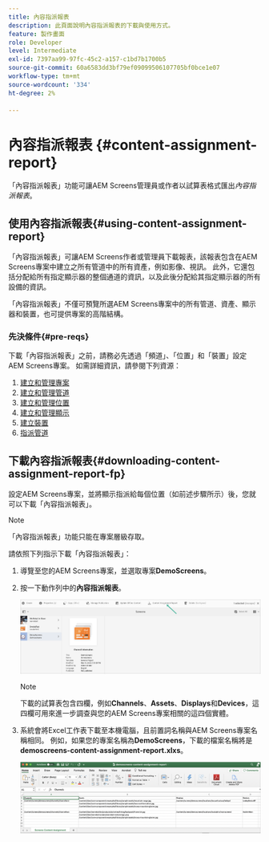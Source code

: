 ```yaml
---
title: 內容指派報表
description: 此頁面說明內容指派報表的下載與使用方式。
feature: 製作畫面
role: Developer
level: Intermediate
exl-id: 7397aa99-97fc-45c2-a157-c1bd7b1700b5
source-git-commit: 60a6583dd3bf79ef09099506107705bf0bce1e07
workflow-type: tm+mt
source-wordcount: '334'
ht-degree: 2%

---
```


# 內容指派報表 {#content-assignment-report}

「內容指派報表」功能可讓AEM Screens管理員或作者以試算表格式匯出&#x200B;*內容指派報表*。

## 使用內容指派報表{#using-content-assignment-report}

「內容指派報表」可讓AEM Screens作者或管理員下載報表，該報表包含在AEM Screens專案中建立之所有管道中的所有資產，例如影像、視訊。 此外，它還包括分配給所有指定顯示器的整個通道的資訊，以及此後分配給其指定顯示器的所有設備的資訊。

「內容指派報表」不僅可預覽所選AEM Screens專案中的所有管道、資產、顯示器和裝置，也可提供專案的高階結構。


### 先決條件{#pre-reqs}

下載「內容指派報表」之前，請務必先透過「頻道」、「位置」和「裝置」設定AEM Screens專案。
如需詳細資訊，請參閱下列資源：

1. [建立和管理專案](/help/user-guide/creating-a-screens-project.md)
1. [建立和管理管道](/help/user-guide/managing-channels.md)
1. [建立和管理位置](/help/user-guide/managing-locations.md)
1. [建立和管理顯示](/help/user-guide/managing-displays.md)
1. [建立裝置](/help/user-guide/managing-devices.md)
1. [指派管道](/help/user-guide/channel-assignment-latest-fp.md)


## 下載內容指派報表{#downloading-content-assignment-report-fp}

設定AEM Screens專案，並將顯示指派給每個位置（如前述步驟所示）後，您就可以下載「內容指派報表」。

>[!NOTE]
>「內容指派報表」功能只能在專案層級存取。

請依照下列指示下載「內容指派報表」：

1. 導覽至您的AEM Screens專案，並選取專案&#x200B;**DemoScreens**。

1. 按一下動作列中的&#x200B;**內容指派報表**。

   ![影像](/help/user-guide/assets/content-assignment-report/can-download.png)

   >[!NOTE]
   >下載的試算表包含四欄，例如&#x200B;**Channels**、**Assets**、**Displays**&#x200B;和&#x200B;**Devices**，這四欄可用來進一步調查與您的AEM Screens專案相關的這四個實體。

1. 系統會將Excel工作表下載至本機電腦，且前置詞名稱與AEM Screens專案名稱相同。 例如，如果您的專案名稱為&#x200B;**DemoScreens**，下載的檔案名稱將是&#x200B;**demoscreens-content-assignment-report.xlxs**。

   ![影像](/help/user-guide/assets/content-assignment-report/car-download1.png)
